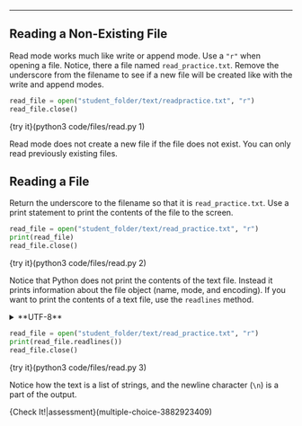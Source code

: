 ----------

## Reading a Non-Existing File

Read mode works much like write or append mode. Use a `"r"` when opening a file. Notice, there a file named `read_practice.txt`. Remove the underscore from the filename to see if a new file will be created like with the write and append modes.

```python
read_file = open("student_folder/text/readpractice.txt", "r")
read_file.close()
```

{try it}(python3 code/files/read.py 1)

Read mode does not create a new file if the file does not exist. You can only read previously existing files. 

## Reading a File

Return the underscore to the filename so that it is `read_practice.txt`. Use a print statement to print the contents of the file to the screen.

```python
read_file = open("student_folder/text/read_practice.txt", "r")
print(read_file)
read_file.close()
```

{try it}(python3 code/files/read.py 2)

Notice that Python does not print the contents of the text file. Instead it prints information about the file object (name, mode, and encoding). If you want to print the contents of a text file, use the `readlines` method.

<details><summary>**UTF-8**</summary>There are many characters that go beyond letters and numbers. For example, punctuation, accents, symbols, emojis, etc. There needs to be a way to use these characters in a way that everybody can understand. Encoding is an agreed upon method for representing these characters. UTF-8 is by far the most popular way to encode text today. If you want to know more, check out this <a href="http://kunststube.net/encoding/">article</a>.</details>

```python
read_file = open("student_folder/text/read_practice.txt", "r")
print(read_file.readlines())
read_file.close()
```

{try it}(python3 code/files/read.py 3)

Notice how the text is a list of strings, and the newline character (`\n`) is a part of the output.

  
{Check It!|assessment}(multiple-choice-3882923409)
